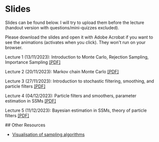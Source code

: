 # Slides

Slides can be found below. I will try to upload them before the lecture (handout version with questions/mini-quizzes excluded).

Please download the slides and open it with Adobe Acrobat if you want to see the animations (activates when you click). They won't run on your browser.

Lecture 1 (13/11/2023): Introduction to Monte Carlo, Rejection Sampling, Importance Sampling [[PDF]](https://akyildiz.me/teaching/ltcc/Lecture-1.pdf)

Lecture 2 (20/11/2023): Markov chain Monte Carlo [[PDF]](https://akyildiz.me/teaching/ltcc/Lecture-2.pdf)

Lecture 3 (27/11/2023): Introduction to stochastic filtering, smoothing, and particle filters [[PDF]](https://akyildiz.me/teaching/ltcc/Lecture-3.pdf)

Lecture 4 (04/12/2023): Particle filters and smoothers, parameter estimation in SSMs [[PDF]](https://akyildiz.me/teaching/ltcc/Lecture-4.pdf)

Lecture 5 (11/12/2023): Bayesian estimation in SSMs, theory of particle filters [[PDF]](https://akyildiz.me/teaching/ltcc/Lecture-5.pdf)

## Other Resources

- [Visualisation of sampling algorithms](https://chi-feng.github.io/mcmc-demo/)
